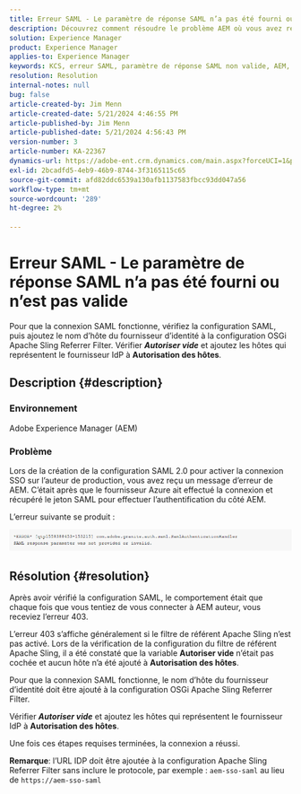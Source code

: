 ```yaml
---
title: Erreur SAML - Le paramètre de réponse SAML n’a pas été fourni ou n’est pas valide
description: Découvrez comment résoudre le problème AEM où vous avez reçu un message d’erreur lors de la création de la configuration SAML 2.0 pour activer la connexion SSO sur l’auteur de production.
solution: Experience Manager
product: Experience Manager
applies-to: Experience Manager
keywords: KCS, erreur SAML, paramètre de réponse SAML non valide, AEM, Adobe Experience Manager, dépannage, manquant, non valide
resolution: Resolution
internal-notes: null
bug: false
article-created-by: Jim Menn
article-created-date: 5/21/2024 4:46:55 PM
article-published-by: Jim Menn
article-published-date: 5/21/2024 4:56:43 PM
version-number: 3
article-number: KA-22367
dynamics-url: https://adobe-ent.crm.dynamics.com/main.aspx?forceUCI=1&pagetype=entityrecord&etn=knowledgearticle&id=694a11b6-9117-ef11-9f8a-6045bd006268
exl-id: 2bcadfd5-4eb9-46b9-8744-3f3165115c65
source-git-commit: afd82ddc6539a130afb1137583fbcc93dd047a56
workflow-type: tm+mt
source-wordcount: '289'
ht-degree: 2%

---
```


# Erreur SAML - Le paramètre de réponse SAML n’a pas été fourni ou n’est pas valide


Pour que la connexion SAML fonctionne, vérifiez la configuration SAML, puis ajoutez le nom d’hôte du fournisseur d’identité à la configuration OSGi Apache Sling Referrer Filter. Vérifier <b>*Autoriser vide</b>* et ajoutez les hôtes qui représentent le fournisseur IdP à <b>Autorisation des hôtes</b>.

## Description {#description}


### Environnement

Adobe Experience Manager (AEM)

### Problème

Lors de la création de la configuration SAML 2.0 pour activer la connexion SSO sur l’auteur de production, vous avez reçu un message d’erreur de AEM. C’était après que le fournisseur Azure ait effectué la connexion et récupéré le jeton SAML pour effectuer l’authentification du côté AEM.

L’erreur suivante se produit :

![](assets/___6a4a11b6-9117-ef11-9f8a-6045bd006268___.png)


## Résolution {#resolution}


Après avoir vérifié la configuration SAML, le comportement était que chaque fois que vous tentiez de vous connecter à AEM auteur, vous receviez l’erreur 403.

L’erreur 403 s’affiche généralement si le filtre de référent Apache Sling n’est pas activé. Lors de la vérification de la configuration du filtre de référent Apache Sling, il a été constaté que la variable <b>Autoriser vide</b> n’était pas cochée et aucun hôte n’a été ajouté à <b>Autorisation des hôtes</b>.

Pour que la connexion SAML fonctionne, le nom d’hôte du fournisseur d’identité doit être ajouté à la configuration OSGi Apache Sling Referrer Filter.

Vérifier <b>*Autoriser vide</b>* et ajoutez les hôtes qui représentent le fournisseur IdP à <b>Autorisation des hôtes</b>.

Une fois ces étapes requises terminées, la connexion a réussi.

<b>Remarque</b>: l’URL IDP doit être ajoutée à la configuration Apache Sling Referrer Filter sans inclure le protocole, par exemple : `aem-sso-saml` au lieu de `https://aem-sso-saml`
